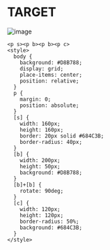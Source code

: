 # TARGET

![image](https://github.com/gaschneider/cssbattle/assets/16023844/e3494b06-41f1-4cc7-8757-77b8e3166067)

```
<p s><p b><p b><p c>
<style>
  body {
    background: #D8B788;
    display: grid;
    place-items: center;
    position: relative;
  }
  p {
    margin: 0;
    position: absolute;
  }
  [s] {
    width: 160px;
    height: 160px;
    border: 20px solid #684C3B;
    border-radius: 40px;
  }
  [b] {
    width: 200px;
    height: 50px;
    background: #D8B788;
  }
  [b]+[b] {
    rotate: 90deg;
  }
  [c] {
    width: 120px;
    height: 120px;
    border-radius: 50%;
    background: #684C3B;
  }
</style>
```
